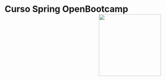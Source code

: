 <h1 align="left">Curso Spring OpenBootcamp<img align="right" src="https://user-images.githubusercontent.com/103906625/226149458-16a4d405-f810-47d3-9258-67bf1ee9b214.png" width="200" /></h1>
